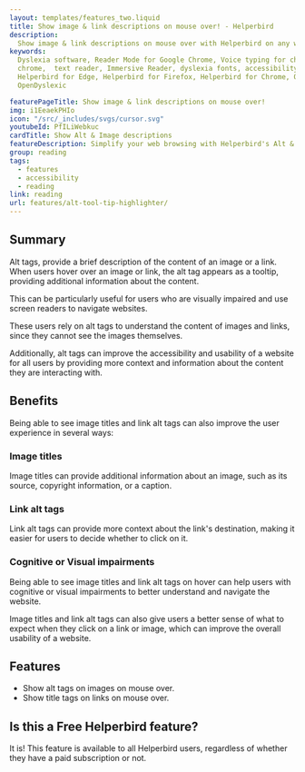```yaml
---
layout: templates/features_two.liquid
title: Show image & link descriptions on mouse over! - Helperbird
description:
  Show image & link descriptions on mouse over with Helperbird on any website or PDF. Available on Chrome, Edge, Firefox, iPad, and iPhone as an extension.
keywords:
  Dyslexia software, Reader Mode for Google Chrome, Voice typing for chrome, Text to speech for
  chrome,  text reader, Immersive Reader, dyslexia fonts, accessibility software, dyslexia software,
  Helperbird for Edge, Helperbird for Firefox, Helperbird for Chrome, Opendyslexic for Chrome,
  OpenDyslexic

featurePageTitle: Show image & link descriptions on mouse over!
img: i1EeaekPHIo
icon: "/src/_includes/svgs/cursor.svg"
youtubeId: PfILiWebkuc
cardTitle: Show Alt & Image descriptions
featureDescription: Simplify your web browsing with Helperbird's Alt & title description feature. Providing additional information about the content. 
group: reading
tags: 
  - features
  - accessibility
  - reading
link: reading
url: features/alt-tool-tip-highlighter/
---
```


## Summary

Alt tags, provide a brief description of the content of an image or a link. When users hover over an image or link, the alt tag appears as a tooltip, providing additional information about the content. 

This can be particularly useful for users who are visually impaired and use screen readers to navigate websites. 

These users rely on alt tags to understand the content of images and links, since they cannot see the images themselves. 

Additionally, alt tags can improve the accessibility and usability of a website for all users by providing more context and information about the content they are interacting with.

## Benefits


Being able to see image titles and link alt tags can also improve the user experience in several ways:

### Image titles
Image titles can provide additional information about an image, such as its source, copyright information, or a caption.

### Link alt tags
Link alt tags can provide more context about the link's destination, making it easier for users to decide whether to click on it.

### Cognitive or Visual impairments

Being able to see image titles and link alt tags on hover can help users with cognitive or visual impairments to better understand and navigate the website.

Image titles and link alt tags can also give users a better sense of what to expect when they click on a link or image, which can improve the overall usability of a website.


## Features

- Show alt tags on images on mouse over.
- Show title tags on links on mouse over.


## Is this a Free Helperbird feature?

It is! This feature is available to all Helperbird users, regardless of whether they have a paid subscription or not.





























